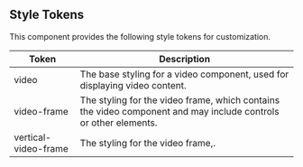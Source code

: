 ## Style Tokens

This component provides the following style tokens for customization.

| **Token**            | **Description**                                                                                                 |
| -------------------- | --------------------------------------------------------------------------------------------------------------- |
| video                | The base styling for a video component, used for displaying video content.                                      |
| video-frame          | The styling for the video frame, which contains the video component and may include controls or other elements. |
| vertical-video-frame | The styling for the video frame,.                                                                               |
